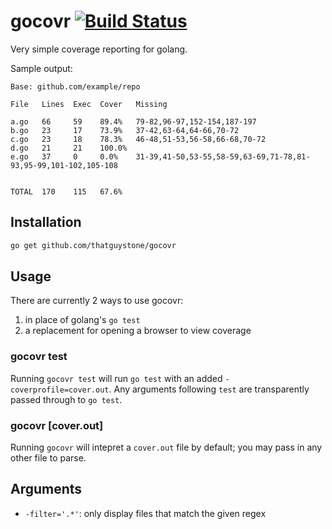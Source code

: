# gocovr [![Build Status](https://travis-ci.org/thatguystone/gocovr.svg)](https://travis-ci.org/thatguystone/gocovr)

Very simple coverage reporting for golang.

Sample output:

```
Base: github.com/example/repo

File   Lines  Exec  Cover   Missing

a.go   66     59    89.4%   79-82,96-97,152-154,187-197
b.go   23     17    73.9%   37-42,63-64,64-66,70-72
c.go   23     18    78.3%   46-48,51-53,56-58,66-68,70-72
d.go   21     21    100.0%
e.go   37     0     0.0%    31-39,41-50,53-55,58-59,63-69,71-78,81-93,95-99,101-102,105-108


TOTAL  170    115   67.6%
```

## Installation

```bash
go get github.com/thatguystone/gocovr
```

## Usage

There are currently 2 ways to use gocovr:

1. in place of golang's `go test`
2. a replacement for opening a browser to view coverage

### gocovr test

Running `gocovr test` will run `go test` with an added `-coverprofile=cover.out`. Any arguments following `test` are transparently passed through to `go test`.

### gocovr [cover.out]

Running `gocovr` will intepret a `cover.out` file by default; you may pass in any other file to parse.

## Arguments

* `-filter='.*'`: only display files that match the given regex
